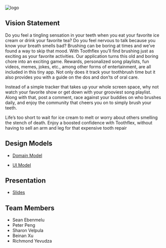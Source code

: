 ![logo](https://github.com/calvin-cs262-fall2021-teamF/toothflex-project/blob/main/Logo.png)
## Vision Statement
Do you feel a tingling sensation in your teeth when you eat your favorite ice cream or drink your favorite tea? Do you feel nervous to talk because you know your breath smells bad? Brushing can be boring at times and we’ve found a way to skip that mood. With Toothflex you’ll find brushing just as exciting as your favorite activities. Our application turns this old and boring chore into an exciting game. Rewards, personalized song playlists, fun videos, memes, jokes, etc., among other forms of entertainment, are all included in this tiny app. Not only does it track your toothbrush time but it also provides you with a guide on the dos and don’ts of oral care. 

Instead of a simple tracker that takes up your whole screen space, why not watch your favorite show or get down with your grooviest song playlist. Along with that, post a comment, race against your buddies on who brushes daily, and enjoy the community that cheers you on to simply brush your teeth.

Life’s too short to wait for ice cream to melt or worry about others smelling the stench of death. Enjoy a boosted confidence with Toothflex, without having to sell an arm and leg for that expensive tooth repair

## Design Models
* [Domain Model](https://github.com/calvin-cs262-fall2021-teamF/toothflex-project/blob/main/Domain%20model.jpg)

* [UI Model](https://github.com/calvin-cs262-fall2021-teamF/toothflex-project/blob/main/UI%20model.jpg)

## Presentation
* [Slides](https://www.canva.com/design/DAEuvEOmOBg/Szif9Fgysw4mVaoTTaXuGw/view?utm_content=DAEuvEOmOBg&utm_campaign=designshare&utm_medium=link&utm_source=sharebutton)


## Team Members
- Sean Ebenmelu
- Peter Peng
- Sharon Velpula
- Beinan Xu
- Richmond Yevudza
